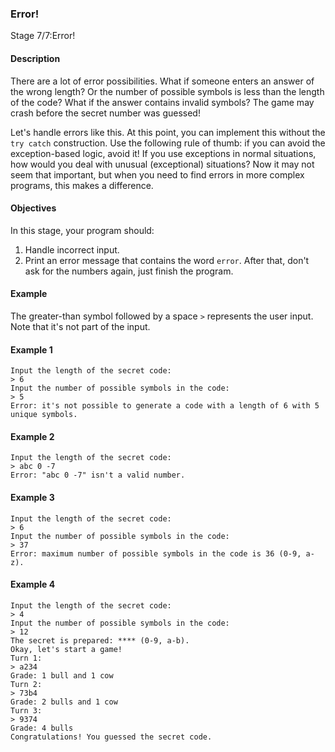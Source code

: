 ### Error!

Stage 7/7:Error!

#### Description

There are a lot of error possibilities. What if someone enters an answer of the wrong length? Or the number of possible symbols is less than the length of the code? What if the answer contains invalid symbols? The game may crash before the secret number was guessed!

Let's handle errors like this. At this point, you can implement this without the `try catch` construction. Use the following rule of thumb: if you can avoid the exception-based logic, avoid it! If you use exceptions in normal situations, how would you deal with unusual (exceptional) situations? Now it may not seem that important, but when you need to find errors in more complex programs, this makes a difference.

#### Objectives

In this stage, your program should:

1. Handle incorrect input.
2. Print an error message that contains the word `error`. After that, don't ask for the numbers again, just finish the program.


#### Example

The greater-than symbol followed by a space `>` represents the user input. Note that it's not part of the input.


#### Example 1

```
Input the length of the secret code:
> 6
Input the number of possible symbols in the code:
> 5
Error: it's not possible to generate a code with a length of 6 with 5 unique symbols.
```

#### Example 2

```
Input the length of the secret code:
> abc 0 -7
Error: "abc 0 -7" isn't a valid number.
```

#### Example 3

```
Input the length of the secret code:
> 6
Input the number of possible symbols in the code:
> 37
Error: maximum number of possible symbols in the code is 36 (0-9, a-z).
```

#### Example 4

```
Input the length of the secret code:
> 4
Input the number of possible symbols in the code:
> 12
The secret is prepared: **** (0-9, a-b).
Okay, let's start a game!
Turn 1:
> a234
Grade: 1 bull and 1 cow
Turn 2:
> 73b4
Grade: 2 bulls and 1 cow
Turn 3:
> 9374
Grade: 4 bulls
Congratulations! You guessed the secret code.
```


